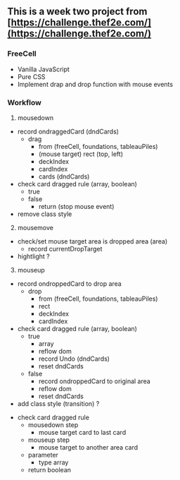 ## This is a week two project from [https://challenge.thef2e.com/](https://challenge.thef2e.com/)

### FreeCell
* Vanilla JavaScript
* Pure CSS
* Implement drap and drop function with mouse events

### Workflow
1. mousedown
  - record ondraggedCard (dndCards)
    - drag
      - from (freeCell, foundations, tableauPiles)
      - (mouse target) rect (top, left)
      - deckIndex
      - cardIndex
      - cards (dndCards)
  - check card dragged rule (array, boolean)
    - true
      <!-- - array
      - reflow dom -->
    - false
      - return (stop mouse event)
  - remove class style

2. mousemove
  - check/set mouse target area is dropped area (area)
    - record currentDropTarget
  - hightlight ?

3. mouseup
  - record ondroppedCard to drop area
    - drop
      - from (freeCell, foundations, tableauPiles)
      - rect
      - deckIndex
      - cardIndex
  - check card dragged rule (array, boolean)
    - true
      - array
      - reflow dom
      - record Undo (dndCards)
      - reset dndCards
    - false
      - record ondroppedCard to original area
      - reflow dom
      - reset dndCards
  - add class style (transition) ?

* check card dragged rule
  - mousedown step
    - mouse target card to last card
  - mouseup step
    - mouse target to another area card
  - parameter
    - type array
  - return boolean




















